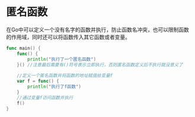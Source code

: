 # 匿名函数
在Go中可以定义一个没有名字的函数并执行，防止函数名冲突，也可以限制函数的作用域，同时还可以将函数传入其它函数或者变量。

```Go
func main() {
	func() {
		println("执行了一个匿名函数")
	}() //注意最后需要有()符号表示立即执行，否则匿名函数定义后不执行就没意义了
	
	//定义一个匿名函数并将函数的地址赋值给变量f
    var f = func() {
        println("执行了f函数")
    }
    //通过变量f访问函数并执行
    f()
}
```